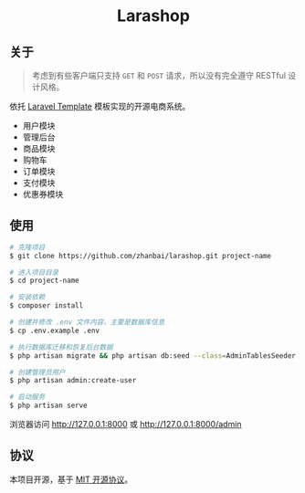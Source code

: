 # <p align="center">Larashop</p>

## 关于

> 考虑到有些客户端只支持 `GET` 和 `POST` 请求，所以没有完全遵守 RESTful 设计风格。

依托 [Laravel Template](https://github.com/zhanbai/laravel-template) 模板实现的开源电商系统。

- 用户模块
- 管理后台
- 商品模块
- 购物车
- 订单模块
- 支付模块
- 优惠券模块

## 使用

```bash
# 克隆项目
$ git clone https://github.com/zhanbai/larashop.git project-name

# 进入项目目录
$ cd project-name

# 安装依赖
$ composer install

# 创建并修改 .env 文件内容，主要是数据库信息
$ cp .env.example .env

# 执行数据库迁移和恢复后台数据
$ php artisan migrate && php artisan db:seed --class=AdminTablesSeeder

# 创建管理员用户
$ php artisan admin:create-user

# 启动服务
$ php artisan serve
```

浏览器访问 http://127.0.0.1:8000 或 http://127.0.0.1:8000/admin

## 协议

本项目开源，基于 [MIT 开源协议](https://opensource.org/licenses/MIT)。
